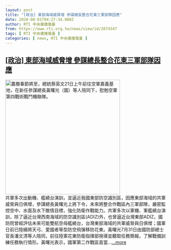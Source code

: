 ```yaml
---
layout: post
title: "[政治] 東部海域威脅增 參謀總長整合花東三軍部隊因應"
date: 2020-08-01T04:27:34.000Z
author: RTI 中央廣播電臺
from: https://www.rti.org.tw/news/view/id/2074347
tags: [ RTI 中央廣播電臺 ]
categories: [ news, RTI 中央廣播電臺 ]
---
```

<!--1596256054000-->
[[政治] 東部海域威脅增 參謀總長整合花東三軍部隊因應](https://www.rti.org.tw/news/view/id/2074347)
------

<div>
<img src="https://static.rti.org.tw/assets/thumbnails/2020/01/21/20200121000028M.jpg" width="360" alt="農曆春節將至，總統蔡英文21日上午前往空軍嘉義基地，在新任參謀總長黃曙光（圖）等人陪同下，慰勉空軍第四戰術戰鬥機聯隊。" title="農曆春節將至，總統蔡英文21日上午前往空軍嘉義基地，在新任參謀總長黃曙光（圖）等人陪同下，慰勉空軍第四戰術戰鬥機聯隊。"><br>共軍多次出動機、艦繞台演訓，並逼近我國東部防空識別區，因應東部海域的共軍威脅與日俱增，參謀總長黃曙光上將下令，未來將整合作戰區內三軍部隊，嚴密監控空中、水面及水下敵情目標，強化防衛作戰能力。共軍多次以軍機、軍艦繞台演訓，除了逼近台灣西南海域的防空識別區(ADIZ)外，也曾逼近台灣東部ADIZ，國防院曾經評估未來可能雙航空母艦繞台，台灣東部海域的共軍威脅與日俱增；國軍日前已陸續將天弓、愛國者等型防空飛彈移防花東。黃曙光7月31日由國防部總士官長潘文清等人陪同，前往陸軍花東防衛指揮部視導並聽取任務簡報，了解戰備訓練任務執行情形。黃曙光表示，國軍第二作戰區首當...<a target="_blank" href="https://www.rti.org.tw/news/view/id/2074347">...more</a>
</div>
